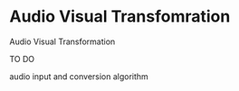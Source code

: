 # Audio Visual Transfomration
Audio Visual Transformation 

TO DO 

audio input and conversion 
algorithm